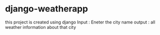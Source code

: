 # django-weatherapp

this project is created using django 
Input : Eneter the city name 
output : all weather information about that city

